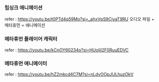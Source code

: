 
### 립싱크 애니메이션
refer : https://youtu.be/t0PTd4q59Mo?si=_ahxVpS9CjyaT9RU
오디오 파일 + 메타휴먼 = 애니메이션

### 메타휴먼 플레이어 캐릭터
refer : https://youtu.be/kCnOY60234o?si=HUoIiI2F0RuuEDVC

### 메타휴먼 애니메이터 
refer : https://youtu.be/hZ2mkcd4C7M?si=nLdvOOpJULhuzOkV